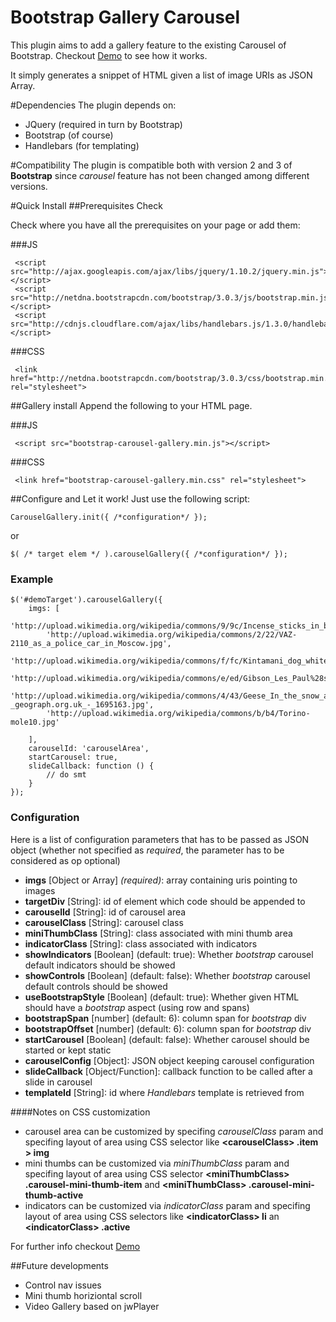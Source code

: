 Bootstrap Gallery Carousel
==========================
This plugin aims to add a gallery feature to the existing Carousel of Bootstrap. Checkout [Demo](https://rawgithub.com/sw360cab/bootstrap-gallery-carousel/master/demo/index.html) to see how it works.

It simply generates a snippet of HTML given a list of image URIs as JSON Array.

#Dependencies
The plugin depends on:
* JQuery (required in turn by Bootstrap)
* Bootstrap (of course)
* Handlebars (for templating)

#Compatibility
The plugin is compatible both with version 2 and 3 of **Bootstrap** since *carousel* feature has not been changed among different versions.

#Quick Install
##Prerequisites Check
 
Check where you have all the prerequisites on your page or add them:

###JS
 
```
 <script src="http://ajax.googleapis.com/ajax/libs/jquery/1.10.2/jquery.min.js"></script>
 <script src="http://netdna.bootstrapcdn.com/bootstrap/3.0.3/js/bootstrap.min.js"></script>
 <script src="http://cdnjs.cloudflare.com/ajax/libs/handlebars.js/1.3.0/handlebars.min.js"></script>
```
 
###CSS

```
 <link href="http://netdna.bootstrapcdn.com/bootstrap/3.0.3/css/bootstrap.min.css" rel="stylesheet">
```

##Gallery install
Append the following to your HTML page.

###JS

```
 <script src="bootstrap-carousel-gallery.min.js"></script>
```
###CSS

```
 <link href="bootstrap-carousel-gallery.min.css" rel="stylesheet">
```

##Configure and Let it work!
Just use the following script:

    CarouselGallery.init({ /*configuration*/ });
    
or

    $( /* target elem */ ).carouselGallery({ /*configuration*/ });

### Example 

    $('#demoTarget').carouselGallery({
		imgs: [
		    'http://upload.wikimedia.org/wikipedia/commons/9/9c/Incense_sticks_in_bangalore.jpg',
		    'http://upload.wikimedia.org/wikipedia/commons/2/22/VAZ-2110_as_a_police_car_in_Moscow.jpg',
		    'http://upload.wikimedia.org/wikipedia/commons/f/fc/Kintamani_dog_white.jpg',
		    'http://upload.wikimedia.org/wikipedia/commons/e/ed/Gibson_Les_Paul%28sg%29_1962.jpg',
		    'http://upload.wikimedia.org/wikipedia/commons/4/43/Geese_In_the_snow_at_Kirkandrews_on_Eden_-_geograph.org.uk_-_1695163.jpg',
		    'http://upload.wikimedia.org/wikipedia/commons/b/b4/Torino-mole10.jpg'

		],
		carouselId: 'carouselArea',
		startCarousel: true,
		slideCallback: function () {
			// do smt
		}
    });

### Configuration

Here is a list of configuration parameters that has to be passed as JSON object (whether not specified as *required*, the parameter has to be considered as op optional)

* **imgs** [Object or Array] *(required)*: array containing uris pointing to images
* **targetDiv** [String]: id of element which code should be appended to
* **carouselId** [String]: id of carousel area
* **carouselClass** [String]: carousel class
* **miniThumbClass** [String]: class associated with mini thumb area
* **indicatorClass** [String]: class associated with indicators
* **showIndicators** [Boolean] (default: true): Whether *bootstrap* carousel default indicators should be showed
* **showControls** [Boolean] (default: false): Whether *bootstrap* carousel default controls should be showed
* **useBootstrapStyle** [Boolean] (default: true): Whether given HTML should have a *bootstrap* aspect (using row and spans)
* **bootstrapSpan** [number] (default: 6): column span for *bootstrap* div
* **bootstrapOffset** [number] (default: 6): column span for *bootstrap* div
* **startCarousel** [Boolean] (default: false): Whether carousel should be started or kept static
* **carouselConfig** [Object]: JSON object keeping carousel configuration
* **slideCallback** [Object/Function]: callback function to be called after a slide in carousel
* **templateId** [String]: id where *Handlebars* template is retrieved from
 
####Notes on CSS customization

* carousel area can be customized by specifing *carouselClass* param and specifing layout of area using CSS selector like **&lt;carouselClass&gt; .item > img**
* mini thumbs can be customized via *miniThumbClass* param and specifing layout of area using CSS selector **&lt;miniThumbClass&gt; .carousel-mini-thumb-item** and **&lt;miniThumbClass&gt; .carousel-mini-thumb-active**
* indicators can be customized via *indicatorClass* param and specifing layout of area using CSS selectors like **&lt;indicatorClass&gt; li** an **&lt;indicatorClass&gt; .active** 

For further info checkout [Demo](https://rawgithub.com/sw360cab/bootstrap-gallery-carousel/master/demo/index.html)

##Future developments
* Control nav issues
* Mini thumb horiziontal scroll
* Video Gallery based on jwPlayer
